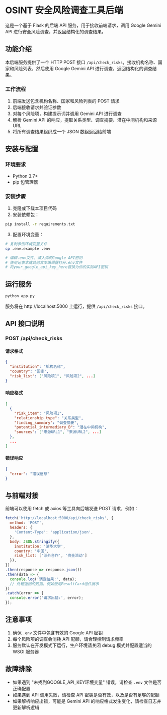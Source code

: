 # OSINT 安全风险调查工具后端

这是一个基于 Flask 的后端 API 服务，用于接收前端请求，调用 Google Gemini API 进行安全风险调查，并返回结构化的调查结果。

## 功能介绍

本后端服务提供了一个 HTTP POST 接口 `/api/check_risks`，接收机构名称、国家和风险列表，然后使用 Google Gemini API 进行调查，返回结构化的调查结果。

### 工作流程

1. 前端发送包含机构名称、国家和风险列表的 POST 请求
2. 后端接收请求并验证参数
3. 对每个风险项，构建提示词并调用 Gemini API 进行调查
4. 解析 Gemini API 的响应，提取关系类型、调查摘要、潜在中间机构和来源 URL
5. 将所有调查结果组织成一个 JSON 数组返回给前端

## 安装与配置

### 环境要求

- Python 3.7+
- pip 包管理器

### 安装步骤

1. 克隆或下载本项目代码
2. 安装依赖包：

```bash
pip install -r requirements.txt
```

3. 配置环境变量：

```bash
# 复制示例环境变量文件
cp .env.example .env

# 编辑.env文件，填入你的Google API密钥
# 使用记事本或其他文本编辑器打开.env文件
# 将your_google_api_key_here替换为你的实际API密钥
```

## 运行服务

```bash
python app.py
```

服务将在 http://localhost:5000 上运行，提供 `/api/check_risks` 接口。

## API 接口说明

### POST /api/check_risks

#### 请求格式

```json
{
  "institution": "机构名称",
  "country": "国家",
  "risk_list": ["风险项1", "风险项2", ...]
}
```

#### 响应格式

```json
[
  {
    "risk_item": "风险项1",
    "relationship_type": "关系类型",
    "finding_summary": "调查摘要",
    "potential_intermediary_B": "潜在中间机构",
    "sources": ["来源URL1", "来源URL2", ...]
  },
  ...
]
```

#### 错误响应

```json
{
  "error": "错误信息"
}
```

## 与前端对接

前端可以使用 fetch 或 axios 等工具向后端发送 POST 请求，例如：

```javascript
fetch('http://localhost:5000/api/check_risks', {
  method: 'POST',
  headers: {
    'Content-Type': 'application/json',
  },
  body: JSON.stringify({
    institution: '清华大学',
    country: '中国',
    risk_list: ['涉外合作', '资金流动']
  }),
})
.then(response => response.json())
.then(data => {
  console.log('调查结果:', data);
  // 处理返回的数据，例如使用ResultCard组件展示
})
.catch(error => {
  console.error('请求出错:', error);
});
```

## 注意事项

1. 确保 `.env` 文件中包含有效的 Google API 密钥
2. 每个风险项的调查会消耗 API 配额，请合理控制请求频率
3. 服务默认在开发模式下运行，生产环境请关闭 debug 模式并配置适当的 WSGI 服务器

## 故障排除

- 如果遇到 "未找到GOOGLE_API_KEY环境变量" 错误，请检查 `.env` 文件是否正确配置
- 如果遇到 API 调用失败，请检查 API 密钥是否有效，以及是否有足够的配额
- 如果解析响应出错，可能是 Gemini API 的响应格式发生变化，请检查日志并更新解析逻辑
